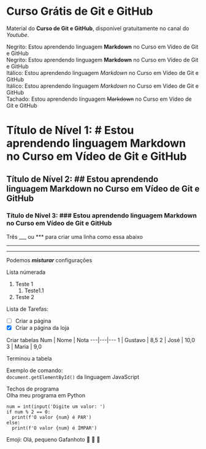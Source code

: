 # Curso Grátis de Git e GitHub
Material do **Curso de Git e GitHub**, disponível gratuitamente no canal do *Youtube*.

Negrito: Estou aprendendo linguagem **Markdown** no Curso em Vídeo de Git e GitHub <br>
Negrito: Estou aprendendo linguagem __Markdown__ no Curso em Vídeo de Git e GitHub <br>
Itálico: Estou aprendendo linguagem *Markdown* no Curso em Vídeo de Git e GitHub <br>
Itálico: Estou aprendendo linguagem _Markdown_ no Curso em Vídeo de Git e GitHub <br>
Tachado: Estou aprendendo linguagem ~~Markdown~~ no Curso em Vídeo de Git e GitHub <br>
# Título de Nível 1: # Estou aprendendo linguagem Markdown no Curso em Vídeo de Git e GitHub <br>
## Título de Nível 2: ## Estou aprendendo linguagem Markdown no Curso em Vídeo de Git e GitHub <br>
### Título de Nível 3: ### Estou aprendendo linguagem Markdown no Curso em Vídeo de Git e GitHub <br>
Três ___ ou *** para criar uma linha como essa abaixo <br>
___
***
Podemos __*misturar*__ configurações <br>

Lista númerada
1. Teste 1
   1. Teste1.1
2. Teste 2

Lista de Tarefas:
- [ ] Criar a página
- [x] Criar a página da loja

Criar tabelas
Num | Nome | Nota
---|---|---
1 | Gustavo | 8,5
2 | José | 10,0
3 | Maria | 9,0

Terminou a tabela

Exemplo de comando: <br> 
`document.getElementById()` da linguagem JavaScript

Techos de programa <br>
Olha meu programa em Python
```
num = int(input('Digite um valor: ')
if num % 2 == 0:
  print(f'O valor {num} é PAR')
else:
  print(f'O valor {num} é ÍMPAR')
```

Emoji: Olá, pequeno Gafanhoto 🖖 🤙 🐉
